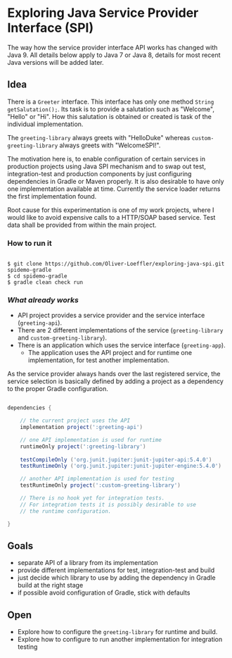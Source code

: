 # Exploring Java Service Provider Interface (SPI)

The way how the service provider interface API works has changed with Java 9.
All details below apply to Java 7 or Java 8, details for most recent Java versions will be added later.

## Idea

There is a ```Greeter``` interface. This interface has only one method ```String getSalutation();```.
Its task is to provide a salutation such as "Welcome", "Hello" or "Hi". How this salutation is obtained or created is task of the individual implementation.

The ```greeting-library``` always greets with "HelloDuke" whereas ```custom-greeting-library``` always greets with "WelcomeSPI!".

The motivation here is, to enable configuration of certain services in production projects using Java SPI mechanism and to swap out test, integration-test and production components by just configuring dependencies in Gradle or Maven properly.
It is also desirable to have only one implementation available at time. Currently the service loader returns the first implementation found.

Root cause for this experimentation is one of my work projects, where I would like 
to avoid expensive calls to a HTTP/SOAP based service. Test data shall be provided 
from within the main project.
 

### How to run it

```shell

$ git clone https://github.com/Oliver-Loeffler/exploring-java-spi.git spidemo-gradle
$ cd spidemo-gradle
$ gradle clean check run

```


### _What already works_

* API project provides a service provider and the service interface  (```greeting-api```).
* There are 2 different implementations of the service (```greeting-library``` and ```custom-greeting-library```).
* There is an application which uses the service interface (```greeting-app```).
  * The application uses the API project and for runtime one implementation, for test 
    another implementation.

As the service provider always hands over the last registered service, the service 
selection is basically defined by adding a project as a dependency to the proper Gradle 
configuration. 

```gradle

dependencies {

    // the current project uses the API
    implementation project(':greeting-api')

    // one API implementation is used for runtime
    runtimeOnly project(':greeting-library')
    
    testCompileOnly ('org.junit.jupiter:junit-jupiter-api:5.4.0')
    testRuntimeOnly ('org.junit.jupiter:junit-jupiter-engine:5.4.0')

    // another API implementation is used for testing
    testRuntimeOnly project(':custom-greeting-library') 

    // There is no hook yet for integration tests.
    // For integration tests it is possibly desirable to use 
    // the runtime configuration.

}

```

## Goals

* separate API of a library from its implementation
* provide different implementations for test, integration-test and build
* just decide which library to use by adding the dependency in Gradle build at the right stage
* if possible avoid configuration of Gradle, stick with defaults

## Open

* Explore how to configure the ```greeting-library``` for runtime and build.
* Explore how to configure to run another implementation for integration testing
